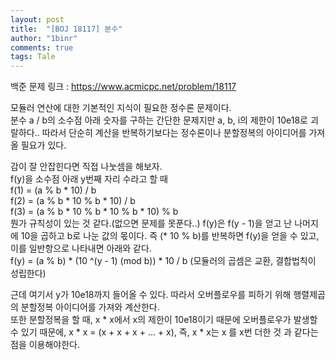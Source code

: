 ```yaml
---
layout: post
title:  "[BOJ 18117] 분수"
author: "1binr"
comments: true
tags: Tale
---
```


백준 문제 링크 : https://www.acmicpc.net/problem/18117

모듈러 연산에 대한 기본적인 지식이 필요한 정수론 문제이다.   
분수 a / b의 소수점 아래 숫자를 구하는 간단한 문제지만 a, b, i의 제한이 10e18로 괴랄하다.. 따라서 단순히 계산을 반복하기보다는 정수론이나 분할정복의 아이디어를 가져올 필요가 있다.   
   
감이 잘 안잡힌다면 직접 나눗셈을 해보자.   
f(y)을 소수점 아래 y번째 자리 수라고 할 때   
f(1) = (a % b * 10) / b    
f(2) = (a % b * 10 % b * 10) / b  
f(3) = (a % b * 10 % b * 10 % b * 10) % b  
뭔가 규칙성이 있는 것 같다.(없으면 문제를 못푼다..) f(y)은 f(y - 1)을 얻고 난 나머지에 10을 곱하고 b로 나눈 값의 몫이다. 즉 (* 10 % b)를 반복하면 f(y)을 얻을 수 있고, 이를 일반항으로 나타내면 아래와 같다.    
f(y) = (a % b) * (10 ^(y - 1) (mod b)) * 10 / b (모듈러의 곱셈은 교환, 결합법칙이 성립한다)    

근데 여기서 y가 10e18까지 들어올 수 있다. 따라서 오버플로우를 피하기 위해 행렬제곱의 분할정복 아이디어를 가져와 계산한다.   
또한 분할정복을 할 때, x * x에서 x의 제한이 10e18이기 때문에 오버플로우가 발생할 수 있기 때문에, x * x = (x + x + x + ... + x), 즉, x * x는 x 를 x번 더한 것 과 같다는 점을 이용해야한다.   


<script src="https://gist.github.com/1bin01/2a423e462e5f260db8abb64e161ce35e.js"></script>  
